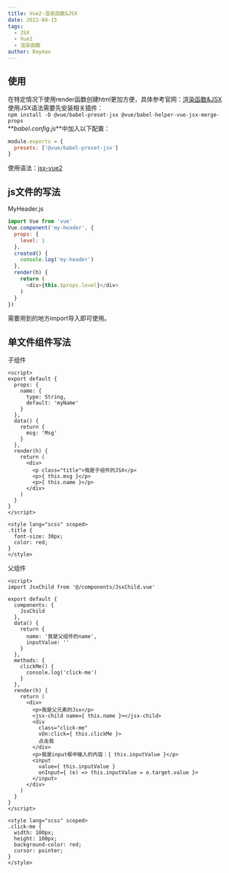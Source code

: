 ```yaml
---
title: Vue2-渲染函数&JSX
date: 2022-04-15
tags: 
  - JSX
  - Vue2
  - 渲染函数
author: Baymax 
---
```

## 使用
在特定情况下使用render函数创建html更加方便，具体参考官网：[渲染函数&JSX](https://cn.vuejs.org/v2/guide/render-function.html#%E5%9F%BA%E7%A1%80)<br />使用JSX语法需要先安装相关插件：<br />`npm install -D @vue/babel-preset-jsx @vue/babel-helper-vue-jsx-merge-props`<br />**_babel.config.js_**中加入以下配置： 
```javascript
module.exports = {
  presets: ['@vue/babel-preset-jsx']
}
```
使用语法：[jsx-vue2](https://github.com/vuejs/jsx-vue2#installation)
## js文件的写法
MyHeader.js
```javascript
import Vue from 'vue'
Vue.component('my-header', {
  props: {
    level: 1
  },
  created() {
    console.log('my-header')
  },
  render(h) {
    return (
      <div>{this.$props.level}</div>
    )
  }
})
```
需要用到的地方import导入即可使用。
## 单文件组件写法
子组件
```vue
<script>
export default {
  props: {
    name: {
      type: String,
      default: 'myName'
    }
  },
  data() {
    return {
      msg: 'Msg'
    }
  },
  render(h) {
    return (
      <div>
        <p class="title">我是子组件的JSX</p>
        <p>{ this.msg }</p>
        <p>{ this.name }</p>
      </div>
    )
  }
}
</script>

<style lang="scss" scoped>
.title {
  font-size: 30px;
  color: red;
}
</style>
```
父组件
```vue
<script>
import JsxChild from '@/components/JsxChild.vue'

export default {
  components: {
    JsxChild
  },
  data() {
    return {
      name: '我是父组件的name',
      inputValue: ''
    }
  },
  methods: {
    clickMe() {
      console.log('click-me')
    }
  },
  render(h) {
    return (
      <div>
        <p>我是父元素的Jsx</p>
        <jsx-child name={ this.name }></jsx-child>
        <div
          class="click-me"
          vOn:click={ this.clickMe }>
          点击我
        </div>
        <p>我是input框中输入的内容：{ this.inputValue }</p>
        <input
          value={ this.inputValue }
          onInput={ (e) => this.inputValue = e.target.value }>
        </input>
      </div>
    )
  }
}
</script>

<style lang="scss" scoped>
.click-me {
  width: 100px;
  height: 100px;
  background-color: red;
  cursor: pointer;
}
</style>
```
